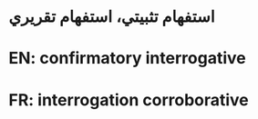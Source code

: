 # استفهام تثبيتي، استفهام تقريري

# EN: confirmatory interrogative

# FR: interrogation corroborative
